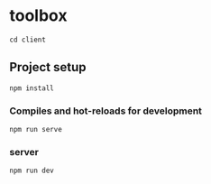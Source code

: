 # toolbox

```
cd client
```

## Project setup
```
npm install
```
### Compiles and hot-reloads for development
```
npm run serve
```

### server

```
npm run dev
```